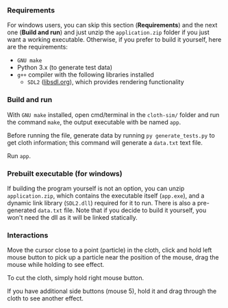 ### Requirements
For windows users, you can skip this section (**Requirements**) and the next one (**Build and run**) and just unzip the `application.zip` folder if you just want a working executable. Otherwise, if you prefer to build it yourself, here are the requirements:
* `GNU make`
* Python 3.x (to generate test data)
* `g++` compiler with the following libraries installed
  * `SDL2` ([libsdl.org](https://www.libsdl.org/)), which provides rendering functionality

### Build and run
With `GNU make` installed, open cmd/terminal in the `cloth-sim/` folder and run the command `make`, the output executable with be named `app`.

Before running the file, generate data by running `py generate_tests.py` to get cloth information; this command will generate a `data.txt` text file.

Run `app`.

### Prebuilt executable (for windows)
If building the program yourself is not an option, you can unzip `application.zip`, which contains the executable itself (`app.exe`), and a dynamic link library (`SDL2.dll`) required for it to run. There is also a pre-generated `data.txt` file. Note that if you decide to build it yourself, you won't need the dll as it will be linked statically.

### Interactions
Move the cursor close to a point (particle) in the cloth, click and hold left mouse button to pick up a particle near the position of the mouse, drag the mouse while holding to see effect.

To cut the cloth, simply hold right mouse button.

If you have additional side buttons (mouse 5), hold it and drag through the cloth to see another effect.